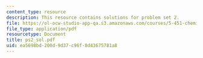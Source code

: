 ```yaml
---
content_type: resource
description: This resource contains solutions for problem set 2.
file: https://ol-ocw-studio-app-qa.s3.amazonaws.com/courses/5-451-chemistry-of-biomolecules-i-fall-2005/ea5698bd200d9d37c96f8d43675781a8_ps2_sol.pdf
file_type: application/pdf
resourcetype: Document
title: ps2_sol.pdf
uid: ea5698bd-200d-9d37-c96f-8d43675781a8
---
```

